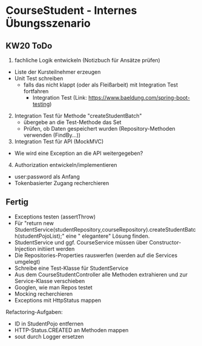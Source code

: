 # CourseStudent - Internes Übungsszenario

## KW20 ToDo

1. fachliche Logik entwickeln (Notizbuch für Ansätze prüfen)

- Liste der Kursteilnehmer erzeugen
- Unit Test schreiben
    - falls das nicht klappt (oder als Fleißarbeit) mit Integration Test fortfahren
        - Integration Test  (Link: https://www.baeldung.com/spring-boot-testing)

2. Integration Test für Methode "createStudentBatch"
    - übergebe an die Test-Methode das Set
    - Prüfen, ob Daten gespeichert wurden (Repository-Methoden verwenden (FindBy...))
3. Integration Test für API (MockMVC)

- Wie wird eine Exception an die API weitergegeben?

4. Authorization entwickeln/implementieren

- user:password als Anfang
- Tokenbasierter Zugang recherchieren

## Fertig

- Exceptions testen (assertThrow)
- Für "return new StudentService(studentRepository,courseRepository).createStudentBatch(studentPojoList);" eine "
  elegantere" Lösung finden.
- StudentService und ggf. CourseService müssen über Constructor-Injection initiiert werden
- Die Repositories-Properties rauswerfen (werden auf die Services umgelegt)
- Schreibe eine Test-Klasse für StudentService
- Aus dem CourseStudentController alle Methoden extrahieren und zur Service-Klasse verschieben
- Googlen, wie man Repos testet
- Mocking recherchieren
- Exceptions mit HttpStatus mappen

Refactoring-Aufgaben:

- ID in StudentPojo entfernen
- HTTP-Status.CREATED an Methoden mappen
- sout durch Logger ersetzen
